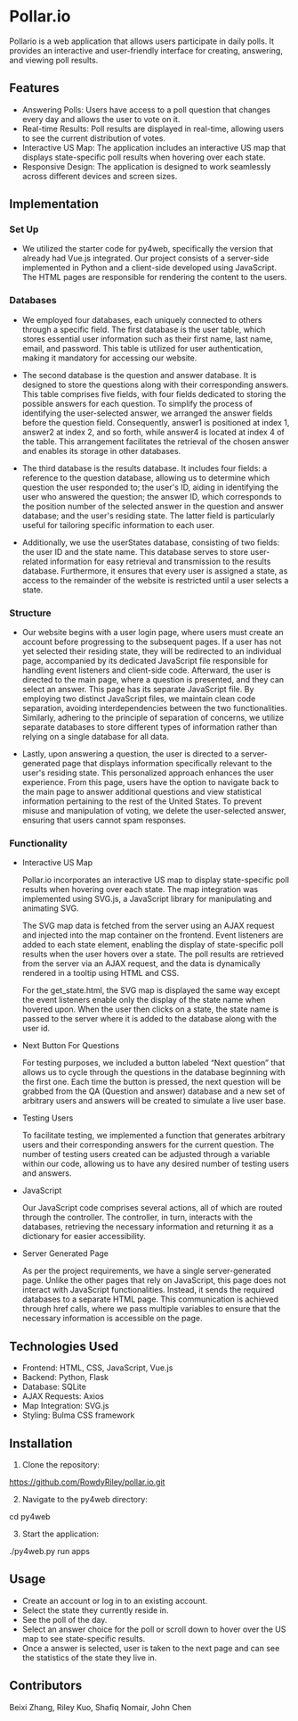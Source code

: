 # Pollar.io

Pollario is a web application that allows users participate in daily polls. It provides an interactive and user-friendly interface for creating, answering, and viewing poll results.

## Features

- Answering Polls: Users have access to a poll question that changes every day and allows the user to vote on it.
- Real-time Results: Poll results are displayed in real-time, allowing users to see the current distribution of votes.
- Interactive US Map: The application includes an interactive US map that displays state-specific poll results when hovering over each state.
- Responsive Design: The application is designed to work seamlessly across different devices and screen sizes.

## Implementation

### Set Up

 - We utilized the starter code for py4web, specifically the version that already had Vue.js integrated. Our project consists of a server-side implemented in Python and a client-side developed using JavaScript. The HTML pages are responsible for rendering the content to the users.

### Databases

 - We employed four databases, each uniquely connected to others through a specific field. The first database is the user table, which stores essential user information such as their first name, last name, email, and password. This table is utilized for user authentication, making it mandatory for accessing our website.

 - The second database is the question and answer database. It is designed to store the questions along with their corresponding answers. This table comprises five fields, with four fields dedicated to storing the possible answers for each question. To simplify the process of identifying the user-selected answer, we arranged the answer fields before the question field. Consequently, answer1 is positioned at index 1, answer2 at index 2, and so forth, while answer4 is located at index 4 of the table. This arrangement facilitates the retrieval of the chosen answer and enables its storage in other databases.

 - The third database is the results database. It includes four fields: a reference to the question database, allowing us to determine which question the user responded to; the user's ID, aiding in identifying the user who answered the question; the answer ID, which corresponds to the position number of the selected answer in the question and answer database; and the user's residing state. The latter field is particularly useful for tailoring specific information to each user. 

 - Additionally, we use the userStates database, consisting of two fields: the user ID and the state name. This database serves to store user-related information for easy retrieval and transmission to the results database. Furthermore, it ensures that every user is assigned a state, as access to the remainder of the website is restricted until a user selects a state. 

 ### Structure

 - Our website begins with a user login page, where users must create an account before progressing to the subsequent pages. If a user has not yet selected their residing state, they will be redirected to an individual page, accompanied by its dedicated JavaScript file responsible for handling event listeners and client-side code. Afterward, the user is directed to the main page, where a question is presented, and they can select an answer. This page has its separate JavaScript file. By employing two distinct JavaScript files, we maintain clean code separation, avoiding interdependencies between the two functionalities. Similarly, adhering to the principle of separation of concerns, we utilize separate databases to store different types of information rather than relying on a single database for all data.

 - Lastly, upon answering a question, the user is directed to a server-generated page that displays information specifically relevant to the user's residing state. This personalized approach enhances the user experience. From this page, users have the option to navigate back to the main page to answer additional questions and view statistical information pertaining to the rest of the United States. To prevent misuse and manipulation of voting, we delete the user-selected answer, ensuring that users cannot spam responses.

### Functionality

 - Interactive US Map

    Pollar.io incorporates an interactive US map to display state-specific poll results when hovering over each state. The map integration was implemented using SVG.js, a JavaScript library for manipulating and animating SVG.

    The SVG map data is fetched from the server using an AJAX request and injected into the map container on the frontend. Event listeners are added to each state element, enabling the display of state-specific poll results when the user hovers over a state. The poll results are retrieved from the server via an AJAX request, and the data is dynamically rendered in a tooltip using HTML and CSS.

    For the get_state.html, the SVG map is displayed the same way except the event listeners enable only the display of the state name when hovered upon. When the user then clicks on a state, the state name is passed to the server where it is added to the database along with the user id.

 - Next Button For Questions

    For testing purposes, we included a button labeled “Next question” that allows us to cycle through the questions in the database beginning with the first one. Each time the button is pressed, the next question will be grabbed from the QA (Question and answer) database and a new set of arbitrary users and answers will be created to simulate a live user base.

 - Testing Users

    To facilitate testing, we implemented a function that generates arbitrary users and their corresponding answers for the current question. The number of testing users created can be adjusted through a variable within our code, allowing us to have any desired number of testing users and answers.

 - JavaScript

    Our JavaScript code comprises several actions, all of which are routed through the controller. The controller, in turn, interacts with the databases, retrieving the necessary information and returning it as a dictionary for easier accessibility.

- Server Generated Page

    As per the project requirements, we have a single server-generated page. Unlike the other pages that rely on JavaScript, this page does not interact with JavaScript functionalities. Instead, it sends the required databases to a separate HTML page. This communication is achieved through href calls, where we pass multiple variables to ensure that the necessary information is accessible on the page.
    


## Technologies Used

- Frontend: HTML, CSS, JavaScript, Vue.js
- Backend: Python, Flask
- Database: SQLite
- AJAX Requests: Axios
- Map Integration: SVG.js
- Styling: Bulma CSS framework

## Installation

1. Clone the repository:

https://github.com/RowdyRiley/pollar.io.git

2. Navigate to the py4web directory: 

cd py4web

3. Start the application:

./py4web.py run apps

## Usage

- Create an account or log in to an existing account.
- Select the state they currently reside in.
- See the poll of the day.
- Select an answer choice for the poll or scroll down to hover over the US map to see state-specific results.
- Once a answer is selected, user is taken to the next page and can see the statistics of the state they live in.

## Contributors

Beixi Zhang, Riley Kuo, Shafiq Nomair, John Chen


